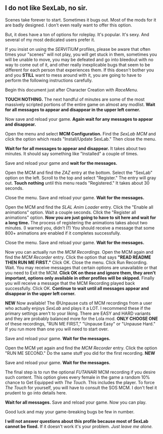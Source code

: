 ## I do not like SexLab, no sir.

Scenes take forever to start. Sometimes it bugs out. Most of the mods for it are badly designed. I don't even really want to offer this option.

But, it does have a ton of options for roleplay. It's popular. It's sexy. And several of my most dedicated users prefer it.

If you insist on using the _SERVITIUM_ profiles, please be aware that often times your "scenes" will not play, you will get stuck in them, sometimes you will be unable to move, you may be defeated and go into bleedout with no way to come out of it, and other really inexplicable bugs that seem to be different for each person that experiences them. If this doesn't bother you and you **STILL** want to mess around with it, you are going to have to perform the following instructions carefully.

Begin this document just after Character Creation with _RaceMenu._

**TOUCH NOTHING.** The next handful of minutes are some of the most massively scripted portions of the entire game on almost any modlist. **Wait for all messages to appear and disappear in the upper left corner.**

Now save and reload your game. **Again wait for any messages to appear and disappear.**

Open the menu and select **MCM Configuration.** Find the _SexLab MCM_ and click the option which reads "Install/Update SexLab." Then close the menu.

**Wait for for all messages to appear and disappear.** It takes about two minutes. It should say something like "Installed" a couple of times.

Save and reload your game and **wait for the messages.**

Open the MCM and find the _ZAZ_ entry at the bottom. Select the "SexLab" option on the left. Scroll to the top and select "Register." The entry will gray out. **Touch nothing** until this menu reads "Registered." It takes about 30 seconds.

Close the menu. Save and reload your game. **Wait for the messages.**

Open the MCM and find the _SLAL Anim Loader_ entry. Click the "Enable all animations" option. Wait a couple seconds. Cllck the "Register all animations" option. **Now you are just going to have to sit here and wait for a long time.** The process of registering the animations takes about two minutes. (I warned you, didn't I?) You should receive a message that some 800+ animations are enabled if it completes successfully.

Close the menu. Save and reload your game. **Wait for the messages.**

Now you can actually run the _MCM Recordings._ Open the MCM again and find the _MCM Recorder_ entry. Click the option that says **"READ README THEN RUN ME FIRST."** Click OK. Close the menu. Click Run Recording. Wait. You may receive messages that certain options are unavailable or that you need to Exit the MCM. **Click OK on these and ignore them, they aren't important, options only available in other profiles will be skipped.** Finally you will receive a message that the MCM Recording played back successfully. Click OK. **Continue to wait until all messages appear and disappear in the upper left corner.**

**NEW** Now available! The @Unpause cuts of MCM recordings from a user who actually enjoys _SexLab_ and plays it a LOT. I recommend these if the primary settings aren't to your liking. There are EASY and HARD variants and they are probably balanced more for the Lola mod. **ONLY CHOOSE ONE** of these recordings, "RUN ME FIRST," "Unpause Easy" or "Unpause Hard." If you run more than one you will need to start over.

Save and reload your game. **Wait for the messages.**

Open the MCM yet again and find the _MCM Recorder_ entry. Click the option "RUN ME SECOND." Do the same stuff you did for the first recording. **NEW**

Save and reload your game. **Wait for the messages.**

The final step is to run the optional _FUTANARI_ MCM recording if you desire such content. This option gives every female in the game a random 10% chance to Get Equipped with _The Touch._ This includes the player. To force _The Touch_ for yourself, you will have to consult the SOS MCM. I don't feel it prudent to go into details here.

**Wait for all messages.** Save and reload your game. Now you can play.

Good luck and may your game-breaking bugs be few in number. 

**I will not answer questions about this profile because most of SexLab cannot be fixed.** If it doesn't work it's your problem. _Just leave me alone._


